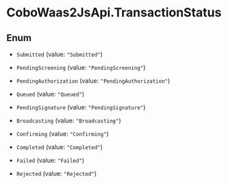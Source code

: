 # CoboWaas2JsApi.TransactionStatus

## Enum


* `Submitted` (value: `"Submitted"`)

* `PendingScreening` (value: `"PendingScreening"`)

* `PendingAuthorization` (value: `"PendingAuthorization"`)

* `Queued` (value: `"Queued"`)

* `PendingSignature` (value: `"PendingSignature"`)

* `Broadcasting` (value: `"Broadcasting"`)

* `Confirming` (value: `"Confirming"`)

* `Completed` (value: `"Completed"`)

* `Failed` (value: `"Failed"`)

* `Rejected` (value: `"Rejected"`)


